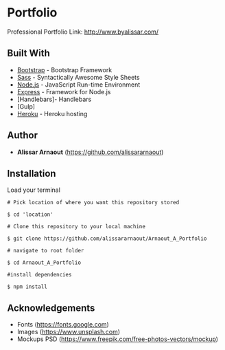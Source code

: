 # Portfolio
Professional Portfolio
Link: http://www.byalissar.com/

## Built With
* [Bootstrap](https://getbootstrap.com) - Bootstrap Framework
* [Sass](https://sass-lang.com "Sass") - Syntactically Awesome Style Sheets
* [Node.js](https://nodejs.org/en/ "Node") - JavaScript Run-time Environment
* [Express](https://expressjs.com "Express") - Framework for Node.js
* [Handlebars]- Handlebars
* [Gulp]
* [Heroku](https://www.heroku.com/ "Heroku") - Heroku hosting

## Author
* **Alissar Arnaout** (https://github.com/alissararnaout)


## Installation
Load your terminal
```
# Pick location of where you want this repository stored

$ cd 'location'

# Clone this repository to your local machine

$ git clone https://github.com/alissararnaout/Arnaout_A_Portfolio

# navigate to root folder

$ cd Arnaout_A_Portfolio

#install dependencies

$ npm install
```
## Acknowledgements
* Fonts (https://fonts.google.com)
* Images (https://www.unsplash.com)
* Mockups PSD (https://www.freepik.com/free-photos-vectors/mockup)

